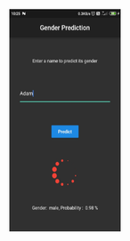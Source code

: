 

<img src="https://github.com/nileshmsd12345/gender_prediction/blob/master/Screenshot1.jpg" data-canonical-src="https://gyazo.com/eb5c5741b6a9a16c692170a41a49c858.png" width="200" height="400" />

